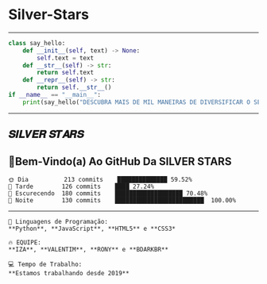 # Silver-Stars
---
```python
class say_hello:
    def __init__(self, text) -> None:
        self.text = text
    def __str__(self) -> str:
        return self.text
    def __repr__(self) -> str:
        return self.__str__()
if __name__ == "__main__":
    print(say_hello("DESCUBRA MAIS DE MIL MANEIRAS DE DIVERSIFICAR O SEU NEGOCIO!"))
```
---
𝑺𝑰𝑳𝑽𝑬𝑹 𝑺𝑻𝑨𝑹𝑺
---
**📜Bem-Vindo(a) Ao GitHub Da SILVER STARS** 
---
```text
🌞 Dia          213 commits    ██████████████ 59.52% 
🌆 Tarde        126 commits    ████ 27.24% 
🌃 Escurecendo  180 commits    ███████████████████ 70.48% 
🌙 Noite        130 commits    █████████████████████████  100.00%
```
---
```text
💬 Linguagens de Programação: 
**Python**, **JavaScript**, **HTML5** e **CSS3*

🔥 EQUIPE: 
**IZA**, **VALENTIM**, **RONY** e **BDARKBR**

💻 Tempo de Trabalho: 
**Estamos trabalhando desde 2019**
```
